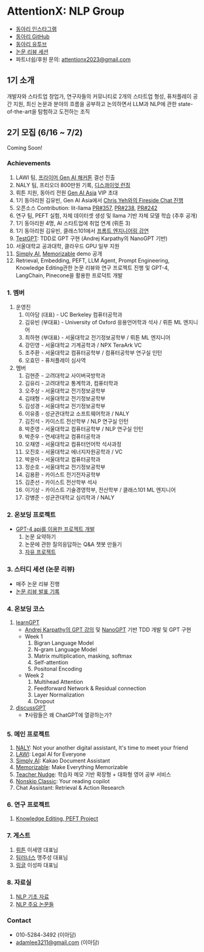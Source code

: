 

# AttentionX: NLP Group

- [동아리 인스타그램](https://www.instagram.com/attentionx.ai/)
- [동아리 GitHub](https://github.com/AttentionX)
- [동아리 유투브](https://www.youtube.com/@attentionx)
- [논문 리뷰 세션](https://skillful-houseboat-70c.notion.site/Study-Sessions-614371ce36a64c318b6c6bf3980f4467)
- 파트너쉽/후원 문의: attentionx2023@gmail.com

## 1기 소개
개발자와 스타트업 창업가, 연구자들의 커뮤니티로 2개의 스타트업 형성, 퓨처플레이 공간 지원, 최신 논문과 분야의 흐름을 공부하고 논의하면서 LLM과 NLP에 관한 state-of-the-art을 탐험하고 도전하는 조직

## 2기 모집 (6/16 ~ 7/2)
Coming Soon!

### Achievements
1. LAWI 팀, [프라이머 Gen AI 해커톤](https://www.newswire.co.kr/newsRead.php?no=965386) 결선 진출
2. NALY 팀, 프리오더 800만원 기록, [디스콰이엇 런칭](https://disquiet.io/@marc/makerlog/8017)
3. 뤼튼 지원, 동아리 전원 [Gen AI Asia](https://www.genai.asia) VIP 초대
4. 1기 동아리원 김유빈, Gen AI Asia에서 [Chris Yeh와의 Fireside Chat 진행](https://www.youtube.com/watch?v=GhUD2zln5Fo)
5. 오픈소스 Contribution: lit-llama [PR#357](https://github.com/Lightning-AI/lit-llama/pull/357), [PR#238](https://github.com/Lightning-AI/lit-llama/pull/238), [PR#242](https://github.com/Lightning-AI/lit-llama/pull/242)
6. 연구 팀, PEFT 실험, 자체 데이터셋 생성 및 llama 기반 자체 모델 학습 (추후 공개)
7. 1기 동아리원 4명, AI 스타트업에 취업 연계 (뤼튼 3)
8. 1기 동아리원 김유빈, 클래스101에서 [프롬트 엔지니어링 강연](https://class101.net/ko/products/6464902abf9aed001562bcd1)
9. [TestGPT](https://github.com/AttentionX/testGPT): TDD로 GPT 구현 (Andrej Karpathy의 NanoGPT 기반)
10. 서울대학교 공과대학, 클라우드 GPU 일부 지원
11. [Simply AI](https://youtube.com/shorts/q2GpFOqvAqs?feature=share), [Memorizable](https://www.instagram.com/reel/CtbaBUGulva/?igshid=MzRlODBiNWFlZA==) demo 공개
12. Retrieval, Embedding, PEFT, LLM Agent, Prompt Engineering, Knowledge Editing관한 논문 리뷰와 연구 프로젝트 진행 및 GPT-4, LangChain, Pinecone을 활용한 프로덕트 개발



### 1. 멤버
1. 운영진
    1. 이아담 (대표) - UC Berkeley 컴퓨터공학과
    2. 김유빈 (부대표) - University of Oxford 응용언어학과 석사 / 뤼튼 ML 엔지니어
    3. 최하현 (부대표) - 서울대학교 전기정보공학부 / 뤼튼 ML 엔지니어
    4. 강민영 - 서울대학교 기계공학과 / NPX TeraArk VC
    5. 조주환 - 서울대학교 컴퓨터공학부 / 컴퓨터공학부 연구실 인턴
    6. 오효민 - 퓨처플레이 심사역
2. 멤버
    1. 김현준 - 고려대학교 사이버국방학과
    2. 김유리 - 고려대학교 통계학과, 컴퓨터학과
    3. 오주상 - 서울대학교 전기정보공학부
    4. 김태형 - 서울대학교 전기정보공학부
    5. 김성경 - 서울대학교 전기정보공학부
    6. 이유종 - 성균관대학교 소프트웨어학과 / NALY
    7. 김진석 - 카이스트 전산학부 / NLP 연구실 인턴
    8. 박준영 - 서울대학교 컴퓨터공학부 / NLP 연구실 인턴
    9. 박준우 - 연세대학교 컴퓨터공학과
    10. 오채영 - 서울대학교 컴퓨터언어학 석사과정
    11. 오진호 - 서울대학교 에너지자원공학과 / VC
    12. 박윤아 - 서울대학교 컴퓨터공학과
    13. 정순호 - 서울대학교 전기정보공학부
    14. 김용환 - 카이스트 전기전자공학부
    15. 김준선 - 카이스트 전산학부 석사
    16. 이기상 - 카이스트 기술경영학부, 전산학부 / 클래스101 ML 엔지니어
    17. 강병준 - 성균관대학교 심리학과 / NALY


### 2. 온보딩 프로젝트
- [GPT-4 api를 이용한 프로젝트 개발](https://github.com/AttentionX/onboarding-projects)
    1. 논문 요약하기
    2. 논문에 관한 질의응답하는 Q&A 챗봇 만들기
    3. [자유 프로젝트](https://skillful-houseboat-70c.notion.site/Onboarding-Projects-b698486677d34ca1a5ea6c0d79ed7a28)


### 3. 스터디 세션 (논문 리뷰)
- 매주 논문 리뷰 진행
- [논문 리뷰 발표 기록](https://skillful-houseboat-70c.notion.site/Study-Sessions-614371ce36a64c318b6c6bf3980f4467)


### 4. 온보딩 코스
1. [learnGPT](https://github.com/AttentionX/learnGPT/)
    - [Andrej Karpathy의 GPT 강의](https://www.youtube.com/watch?v=kCc8FmEb1nY) 및 [NanoGPT](https://github.com/karpathy/nanoGPT) 기반 TDD 개발 및 GPT 구현
    - Week 1
        1. Bigran Language Model
        2. N-gram Language Model
        3. Matrix multiplication, masking, softmax
        4. Self-attention
        5. Positonal Encoding
    - Week 2
        1. Multihead Attention
        2. Feedforward Network & Residual connection
        3. Layer Normalization
        4. Dropout
2. [discussGPT](https://github.com/AttentionX/discuss-chatgpt)
    - ❓사람들은 왜 ChatGPT에 열광하는가?


### 5. 메인 프로젝트
1. [NALY](https://naly.ai/): Not your another digital assistant, It's time to meet your friend
2. [LAWI](https://bar-gpt.web.app/#/): Legal AI for Everyone
3. [Simply AI](https://youtube.com/shorts/q2GpFOqvAqs?feature=share): Kakao Document Assistant
4. [Memorizable](https://www.instagram.com/reel/CtbaBUGulva/?igshid=MzRlODBiNWFlZA==): Make Everything Memorizable
5. [Teacher Nudge](https://youtu.be/Znfsy19kcQI): 학습자 메모 기반 확장형 + 대화형 영어 공부 서비스
6. [Nonskip Classic](https://youtu.be/D-e83xHWDYQ): Your reading copilot
7. Chat Assistant: Retrieval & Action Research



### 6. 연구 프로젝트
1. [Knowledge Editing, PEFT Project](https://eager-rest-e73.notion.site/Knowledge-Editing-Project-01a7ae98abb441dc878da267e4d3c66d)

### 7. 게스트
1. [뤼튼](https://wrtn.ai/) 이세영 대표님
2. [팀러너스](https://www.learners.company/) 맹주성 대표님
3. [링글](https://www.ringleplus.com/ko/student/landing/team) 이성파 대표님


### 8. 자료실
1. [NLP 기초 자료](https://skillful-houseboat-70c.notion.site/NLP-0cf2ffe5cc2542a4a6edd9f8e86fb4ef)
2. [NLP 주요 논문들](https://skillful-houseboat-70c.notion.site/e805b63e1f304c53aed49b4b177d6019?v=22d6287722c341a3a0936638e73534b8)




### Contact
- 010-5284-3492 (이아담)
- adamlee3211@gmail.com (이아담)
